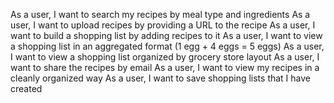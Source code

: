 As a user, I want to search my recipes by meal type and ingredients
As a user, I want to upload recipes by providing a URL to the recipe
As a user, I want to build a shopping list by adding recipes to it
As a user, I want to view a shopping list in an aggregated format (1 egg + 4 eggs = 5 eggs)
As a user, I want to view a shopping list organized by grocery store layout
As a user, I want to share the recipes by email
As a user, I want to view my recipes in a cleanly organized way
As a user, I want to save shopping lists that I have created